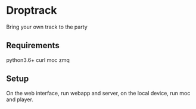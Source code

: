 Droptrack
=========

Bring your own track to the party


Requirements
------------

python3.6+
curl
moc
zmq


Setup
-----

On the web interface, run webapp and server,
on the local device, run moc and player.
